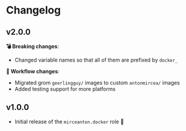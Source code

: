 # Changelog

## v2.0.0

**💣 Breaking changes**:

* Changed variable names so that all of them are prefixed by `docker_`

**🔧 Workflow changes**:

* Migrated grom `geerlingguy/` images to custom `antonmircea/` images
* Added testing support for more platforms

## v1.0.0

* Initial release of the `mirceanton.docker` role 🚀
